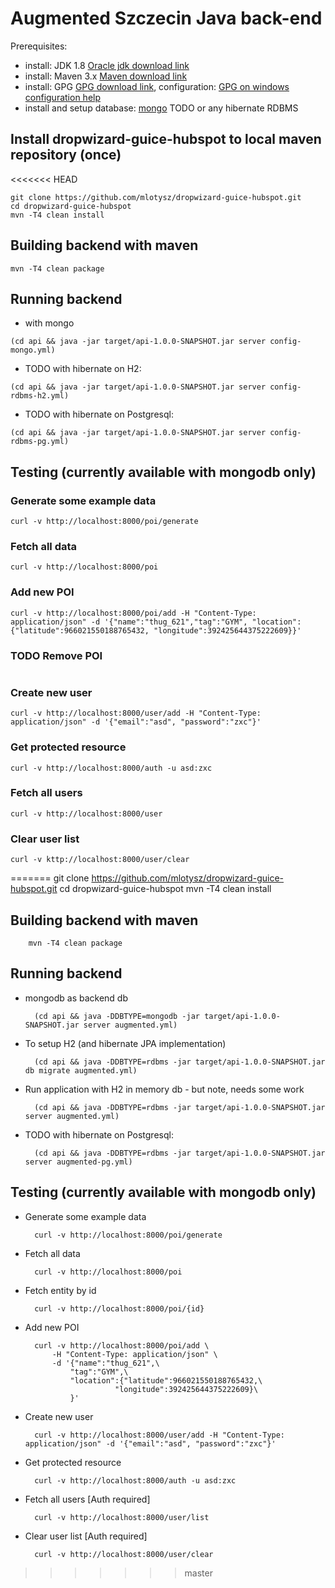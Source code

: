 # Augmented Szczecin Java back-end

Prerequisites:
- install: JDK 1.8 [Oracle jdk download link]
- install: Maven 3.x [Maven download link]
- install: GPG [GPG download link], configuration: [GPG on windows configuration help]
- install and setup database: [mongo] TODO or any hibernate RDBMS

## Install dropwizard-guice-hubspot to local maven repository (once)

<<<<<<< HEAD
```
git clone https://github.com/mlotysz/dropwizard-guice-hubspot.git
cd dropwizard-guice-hubspot
mvn -T4 clean install
```

## Building backend with maven
```
mvn -T4 clean package
```

## Running backend

- with mongo
```
(cd api && java -jar target/api-1.0.0-SNAPSHOT.jar server config-mongo.yml)
```

- TODO with hibernate on H2:
```
(cd api && java -jar target/api-1.0.0-SNAPSHOT.jar server config-rdbms-h2.yml)
```
- TODO with hibernate on Postgresql:
```
(cd api && java -jar target/api-1.0.0-SNAPSHOT.jar server config-rdbms-pg.yml)
```

## Testing (currently available with mongodb only)

### Generate some example data
```
curl -v http://localhost:8000/poi/generate
```

### Fetch all data
```
curl -v http://localhost:8000/poi
```

### Add new POI
```
curl -v http://localhost:8000/poi/add -H "Content-Type: application/json" -d '{"name":"thug_621","tag":"GYM", "location":{"latitude":966021550188765432, "longitude":392425644375222609}}'
```

### TODO Remove POI
```
```

### Create new user
```
curl -v http://localhost:8000/user/add -H "Content-Type: application/json" -d '{"email":"asd", "password":"zxc"}'
```
### Get protected resource
```
curl -v http://localhost:8000/auth -u asd:zxc
```
### Fetch all users
```
curl -v http://localhost:8000/user
```
### Clear user list
```
curl -v kttp://localhost:8000/user/clear
```
=======
        git clone https://github.com/mlotysz/dropwizard-guice-hubspot.git
        cd dropwizard-guice-hubspot
        mvn -T4 clean install

## Building backend with maven

        mvn -T4 clean package

## Running backend

* mongodb as backend db

        (cd api && java -DDBTYPE=mongodb -jar target/api-1.0.0-SNAPSHOT.jar server augmented.yml)

* To setup H2 (and hibernate JPA implementation)

        (cd api && java -DDBTYPE=rdbms -jar target/api-1.0.0-SNAPSHOT.jar db migrate augmented.yml)
        
* Run application with H2 in memory db - but note, needs some work
        
        (cd api && java -DDBTYPE=rdbms -jar target/api-1.0.0-SNAPSHOT.jar server augmented.yml)

* TODO with hibernate on Postgresql:

        (cd api && java -DDBTYPE=rdbms -jar target/api-1.0.0-SNAPSHOT.jar server augmented-pg.yml)

## Testing (currently available with mongodb only)

* Generate some example data

        curl -v http://localhost:8000/poi/generate

* Fetch all data

        curl -v http://localhost:8000/poi

* Fetch entity by id

        curl -v http://localhost:8000/poi/{id}

* Add new POI

        curl -v http://localhost:8000/poi/add \
            -H "Content-Type: application/json" \
            -d '{"name":"thug_621",\
                "tag":"GYM",\
                "location":{"latitude":966021550188765432,\
                          "longitude":392425644375222609}\
                }'

* Create new user

        curl -v http://localhost:8000/user/add -H "Content-Type: application/json" -d '{"email":"asd", "password":"zxc"}'

* Get protected resource

        curl -v http://localhost:8000/auth -u asd:zxc

* Fetch all users [Auth required]

        curl -v http://localhost:8000/user/list

* Clear user list [Auth required]

        curl -v http://localhost:8000/user/clear
>>>>>>> master

[Oracle jdk download link]:http://www.oracle.com/technetwork/java/javase/downloads/index.html
[Maven download link]: http://maven.apache.org/download.cgi?Preferred=ftp://mirror.reverse.net/pub/apache
[GPG download link]: https://www.gnupg.org/download/
[GPG on windows configuration help]: https://virgo47.wordpress.com/2014/08/09/releasing-to-maven-central-with-git-on-windows/
[mongo]: http://docs.mongodb.org/manual/installation/
